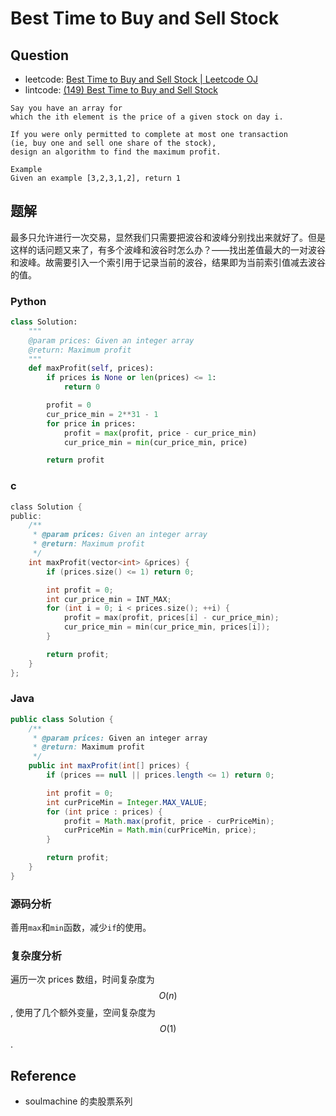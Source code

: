 # Best Time to Buy and Sell Stock

## Question

- leetcode: [Best Time to Buy and Sell Stock | Leetcode OJ](https://leetcode.com/problems/best-time-to-buy-and-sell-stock/)
- lintcode: [(149) Best Time to Buy and Sell Stock](http://www.lintcode.com/en/problem/best-time-to-buy-and-sell-stock/)

```
Say you have an array for
which the ith element is the price of a given stock on day i.

If you were only permitted to complete at most one transaction
(ie, buy one and sell one share of the stock),
design an algorithm to find the maximum profit.

Example
Given an example [3,2,3,1,2], return 1
```

## 题解

最多只允许进行一次交易，显然我们只需要把波谷和波峰分别找出来就好了。但是这样的话问题又来了，有多个波峰和波谷时怎么办？——找出差值最大的一对波谷和波峰。故需要引入一个索引用于记录当前的波谷，结果即为当前索引值减去波谷的值。

### Python

```python
class Solution:
    """
    @param prices: Given an integer array
    @return: Maximum profit
    """
    def maxProfit(self, prices):
        if prices is None or len(prices) <= 1:
            return 0

        profit = 0
        cur_price_min = 2**31 - 1
        for price in prices:
            profit = max(profit, price - cur_price_min)
            cur_price_min = min(cur_price_min, price)

        return profit
```

### c

```c
class Solution {
public:
    /**
     * @param prices: Given an integer array
     * @return: Maximum profit
     */
    int maxProfit(vector<int> &prices) {
        if (prices.size() <= 1) return 0;

        int profit = 0;
        int cur_price_min = INT_MAX;
        for (int i = 0; i < prices.size(); ++i) {
            profit = max(profit, prices[i] - cur_price_min);
            cur_price_min = min(cur_price_min, prices[i]);
        }

        return profit;
    }
};
```

### Java

```java
public class Solution {
    /**
     * @param prices: Given an integer array
     * @return: Maximum profit
     */
    public int maxProfit(int[] prices) {
        if (prices == null || prices.length <= 1) return 0;

        int profit = 0;
        int curPriceMin = Integer.MAX_VALUE;
    	for (int price : prices) {
            profit = Math.max(profit, price - curPriceMin);
            curPriceMin = Math.min(curPriceMin, price);
    	}

        return profit;
    }
}
```

### 源码分析

善用`max`和`min`函数，减少`if`的使用。

### 复杂度分析

遍历一次 prices 数组，时间复杂度为 $$O(n)$$, 使用了几个额外变量，空间复杂度为 $$O(1)$$.

## Reference

- soulmachine 的卖股票系列

